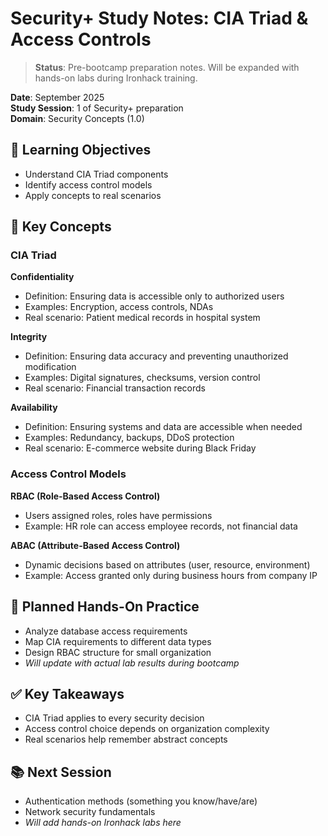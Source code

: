 # Security+ Study Notes: CIA Triad & Access Controls

> **Status**: Pre-bootcamp preparation notes. Will be expanded with hands-on labs during Ironhack training.

**Date**: September 2025  
**Study Session**: 1 of Security+ preparation  
**Domain**: Security Concepts (1.0)

## 🎯 Learning Objectives
- Understand CIA Triad components
- Identify access control models
- Apply concepts to real scenarios

## 📝 Key Concepts

### CIA Triad
**Confidentiality**
- Definition: Ensuring data is accessible only to authorized users
- Examples: Encryption, access controls, NDAs
- Real scenario: Patient medical records in hospital system

**Integrity**
- Definition: Ensuring data accuracy and preventing unauthorized modification
- Examples: Digital signatures, checksums, version control
- Real scenario: Financial transaction records

**Availability**
- Definition: Ensuring systems and data are accessible when needed
- Examples: Redundancy, backups, DDoS protection
- Real scenario: E-commerce website during Black Friday

### Access Control Models
**RBAC (Role-Based Access Control)**
- Users assigned roles, roles have permissions
- Example: HR role can access employee records, not financial data

**ABAC (Attribute-Based Access Control)**
- Dynamic decisions based on attributes (user, resource, environment)
- Example: Access granted only during business hours from company IP

## 🔧 Planned Hands-On Practice
- Analyze database access requirements
- Map CIA requirements to different data types
- Design RBAC structure for small organization
- *Will update with actual lab results during bootcamp*

## ✅ Key Takeaways
- CIA Triad applies to every security decision
- Access control choice depends on organization complexity
- Real scenarios help remember abstract concepts

## 📚 Next Session
- Authentication methods (something you know/have/are)
- Network security fundamentals
- *Will add hands-on Ironhack labs here*
